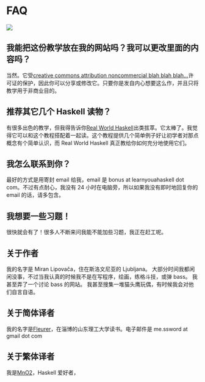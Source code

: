 # FAQ
![]($img/turtle.png)

## 我能把这份教学放在我的网站吗？我可以更改里面的内容吗？

当然。它受[creative commons attribution noncommercial blah blah blah...](http://creativecommons.org/licenses/by-nc-sa/3.0/)许可证的保护，因此你可以分享或修改它。只要你是发自内心想要这么作，并且只将教学用于非商业目的。

## 推荐其它几个 Haskell 读物？

有很多出色的教学，但我得告诉你[Real World Haskell](http://book.realworldhaskell.org/read/)出类拔萃。它太棒了。我觉得它可以和这个教程搭配着一起读。这个教程提供几个简单例子好让初学者对那点概念有个简单认识，而 Real World Haskell 真正教给你如何充分地使用它们。

## 我怎么联系到你？

最好的方式是用寄封 email 给我，email 是 bonus at learnyouahaskell dot com。不过有点耐心，我没有 24 小时在电脑旁，所以如果我没有即时地回复你的 email 的话，请多包含。

## 我想要一些习题！

很快就会有了！很多人不断来问我能不能加些习题，我正在赶工呢。

## 关于作者

我的名字是 Miran Lipovača，住在斯洛文尼亚的 Ljubljana。
大部分时间我都闲闲没事，不过当我认真的时候我不是在写程序，绘画，练格斗技，或弹 bass。
我甚至弄了一个讨论 bass 的网站。
我甚至搜集一堆猫头鹰玩偶，有时候我会对他们自言自语。

## 关于简体译者

我的名字是[Fleurer](http://fleurer-lee.com)，在淄博的山东理工大学读书。电子邮件是 me.ssword at gmail dot com

## 关于繁体译者

我是[MnO2](http://blog.mno2.org)，Haskell 爱好者，

